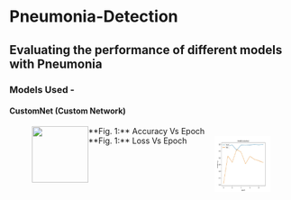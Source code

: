 # Pneumonia-Detection
## Evaluating the performance of different models with Pneumonia
### Models Used -
#### CustomNet (Custom Network)
<figure>
<img align="left" width="100" height="100" src="http://https://github.com/yohan9655/Pneumonia-Detection/blob/master/graphs/InceptionAccVsEpoch.jpeg">
 <figcaption>**Fig. 1:** Accuracy Vs Epoch</figcaption>
  
  <img align="right" width="100" height="100" src="https://github.com/yohan9655/Pneumonia-Detection/blob/master/graphs/InceptionAccVsEpoch.jpeg">
 <figcaption>**Fig. 1:** Loss Vs Epoch</figcaption>
</figure>

